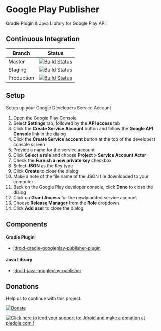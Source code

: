 # Google Play Publisher
Gradle Plugin & Java Library for Google Play API

## Continuous Integration
|Branch|Status|
| ------------- | ------------- |
|Master|[![Build Status](https://travis-ci.org/maxirosson/jdroid-googleplay-publisher.svg?branch=master)](https://travis-ci.org/maxirosson/jdroid-googleplay-publisher)|
|Staging|[![Build Status](https://api.travis-ci.org/maxirosson/jdroid-googleplay-publisher.svg?branch=staging)](https://travis-ci.org/maxirosson/jdroid-googleplay-publisher)|
|Production|[![Build Status](https://api.travis-ci.org/maxirosson/jdroid-googleplay-publisher.svg?branch=production)](https://travis-ci.org/maxirosson/jdroid-googleplay-publisher)|

## Setup

Setup up your Google Developers Service Account

1. Open the [Google Play Console](https://play.google.com/apps/publish/)
1. Select **Settings** tab, followed by the **API access** tab
1. Click the **Create Service Account** button and follow the **Google API Console** link in the dialog
1. Click the **Create Service account** button at the top of the developers console screen
1. Provide a name for the service account
1. Click **Select a role** and choose **Project > Service Account Actor**
1. Check the **Furnish a new private key** checkbox
1. Select **JSON** as the Key type
1. Click **Create** to close the dialog
1. Make a note of the file name of the JSON file downloaded to your computer
1. Back on the Google Play developer console, click **Done** to close the dialog
1. Click on **Grant Access** for the newly added service account
1. Choose **Release Manager** from the **Role** dropdown
1. Click **Add user** to close the dialog

## Components

#### Gradle Plugin
* [jdroid-gradle-googleplay-publisher-plugin](/jdroid-gradle-googleplay-publisher-plugin)

#### Java Library
* [jdroid-java-googleplay-publisher](/jdroid-java-googleplay-publisher)

## Donations
Help us to continue with this project:

[![Donate](https://www.paypalobjects.com/en_US/i/btn/btn_donate_LG.gif)](https://www.paypal.com/cgi-bin/webscr?cmd=_s-xclick&hosted_button_id=2UEBTRTSCYA9L)

<a href='https://pledgie.com/campaigns/30030'><img alt='Click here to lend your support to: Jdroid and make a donation at pledgie.com !' src='https://pledgie.com/campaigns/30030.png?skin_name=chrome' border='0' ></a>

